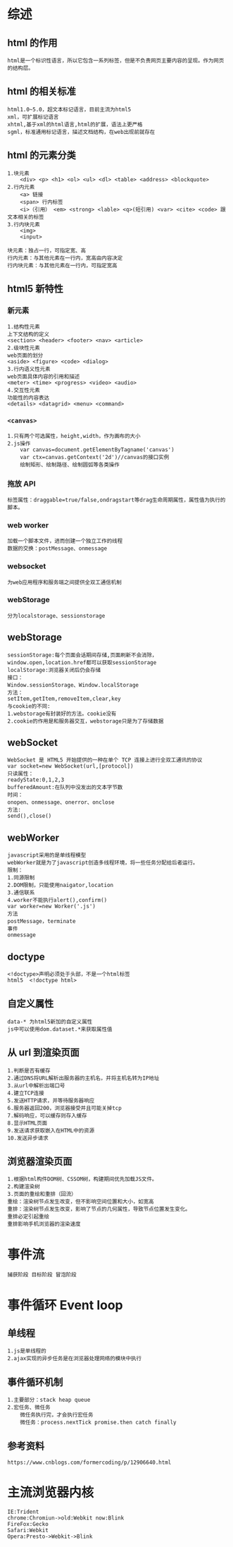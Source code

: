 # 综述

## html 的作用

    html是一个标识性语言，所以它包含一系列标签，但是不负责网页主要内容的呈现。作为网页的结构层。

## html 的相关标准

    html1.0~5.0，超文本标记语言，目前主流为html5
    xml，可扩展标记语言
    xhtml,基于xml的html语言,html的扩展，语法上更严格
    sgml，标准通用标记语言，描述文档结构，在web出现前就存在

## html 的元素分类

    1.块元素
        <div> <p> <h1> <ol> <ul> <dl> <table> <address> <blockquote>
    2.行内元素
        <a> 链接
        <span> 行内标签
        <i>（引用） <em> <strong> <lable> <q>(短引用) <var> <cite> <code> 跟文本相关的标签
    3.行内块元素
        <img>
        <input>

    块元素：独占一行，可指定宽、高
    行内元素：与其他元素在一行内，宽高由内容决定
    行内块元素：与其他元素在一行内，可指定宽高

## html5 新特性

### 新元素

    1.结构性元素
    上下文结构的定义
    <section> <header> <footer> <nav> <article>
    2.级块性元素
    web页面的划分
    <aside> <figure> <code> <dialog>
    3.行内语义性元素
    web页面具体内容的引用和描述
    <meter> <time> <progress> <video> <audio>
    4.交互性元素
    功能性的内容表达
    <details> <datagrid> <menu> <command>

### `<canvas>`

    1.只有两个可选属性，height,width，作为画布的大小
    2.js操作
        var canvas=document.getElementByTagname('canvas')
        var ctx=canvas.getContext('2d')//canvas的接口实例
        绘制矩形、绘制路径、绘制圆弧等各类操作

### 拖放 API

    标签属性：draggable=true/false,ondragstart等drag生命周期属性，属性值为执行的脚本。

### web worker

    加载一个脚本文件，进而创建一个独立工作的线程
    数据的交换：postMessage、onmessage

### websocket

    为web应用程序和服务端之间提供全双工通信机制

### webStorage

    分为localstorage、sessionstorage

## webStorage

    sessionStorage:每个页面会话期间存储,页面刷新不会消除，window.open,location.href都可以获取sessionStorage
    localStorage:浏览器关闭后仍会存储
    接口：
    Window.sessionStorage、Window.localStorage
    方法：
    setItem,getItem,removeItem,clear,key
    与cookie的不同:
    1.webstorage有封装好的方法。cookie没有
    2.cookie的作用是和服务器交互，webstorage只是为了存储数据

## webSocket

    WebSocket 是 HTML5 开始提供的一种在单个 TCP 连接上进行全双工通讯的协议
    var socket=new WebSocket(url,[protocol])
    只读属性：
    readyState:0,1,2,3
    bufferedAmount:在队列中没发出的文本字节数
    时间：
    onopen、onmessage、onerror、onclose
    方法:
    send(),close()

## webWorker

    javascript采用的是单线程模型
    webWorker就是为了javascript创造多线程环境，将一些任务分配给后者运行。
    限制：
    1.同源限制
    2.DOM限制，只能使用naigator,location
    3.通信联系
    4.worker不能执行alert(),confirm()
    var worker=new Worker('.js')
    方法
    postMessage，terminate
    事件
    onmessage

## doctype

    <!doctype>声明必须处于头部，不是一个html标签
    html5  <!doctype html>

## 自定义属性

    data-* 为html5新加的自定义属性
    js中可以使用dom.dataset.*来获取属性值

## 从 url 到渲染页面

    1.判断是否有缓存
    2.通过DNS将URL解析出服务器的主机名，并将主机名转为IP地址
    3.从url中解析出端口号
    4.建立TCP连接
    5.发送HTTP请求，并等待服务器响应
    6.服务器返回200，浏览器接受并且可能关掉tcp
    7.解码响应，可以缓存则存入缓存
    8.显示HTML页面
    9.发送请求获取嵌入在HTML中的资源
    10.发送异步请求

## 浏览器渲染页面

    1.根据html构件DOM树、CSSOM树，构建期间优先加载JS文件。
    2.构建渲染树
    3.页面的重绘和重排（回流）
    重绘：渲染树节点发生改变，但不影响空间位置和大小，如宽高
    重排：渲染树节点发生改变，影响了节点的几何属性，导致节点位置发生变化。
    重排必定引起重绘
    重排影响手机浏览器的渲染速度

# 事件流

    捕获阶段 目标阶段 冒泡阶段

# 事件循环 Event loop

## 单线程

    1.js是单线程的
    2.ajax实现的异步任务是在浏览器处理网络的模块中执行

## 事件循环机制

    1.主要部分：stack heap queue
    2.宏任务、微任务
        微任务执行完，才会执行宏任务
        微任务：process.nextTick promise.then catch finally

## 参考资料

    https://www.cnblogs.com/formercoding/p/12906640.html

# 主流浏览器内核

    IE:Trident
    chrome:Chromiun->old:Webkit now:Blink
    FireFox:Gecko
    Safari:Webkit
    Opera:Presto->Webkit->Blink
